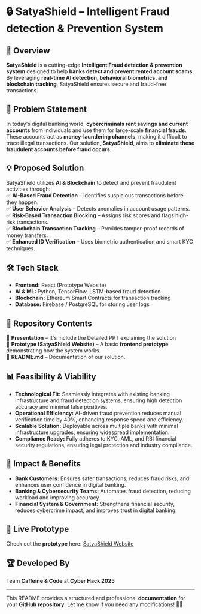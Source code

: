 # 🔒 SatyaShield – Intelligent Fraud detection & Prevention System

## 🚀 Overview  
**SatyaShield** is a cutting-edge **Intelligent Fraud detection & prevention system** designed to help **banks detect and prevent rented account scams**. By leveraging **real-time AI detection, behavioral biometrics, and blockchain tracking**, SatyaShield ensures secure and fraud-free transactions.  

## 🎯 Problem Statement  
In today's digital banking world, **cybercriminals rent savings and current accounts** from individuals and use them for large-scale **financial frauds**. These accounts act as **money-laundering channels**, making it difficult to trace illegal transactions. Our solution, **SatyaShield**, aims to **eliminate these fraudulent accounts before fraud occurs**.  

## 💡 Proposed Solution  
SatyaShield utilizes **AI & Blockchain** to detect and prevent fraudulent activities through:  
✅ **AI-Based Fraud Detection** – Identifies suspicious transactions before they happen.  
✅ **User Behavior Analysis** – Detects anomalies in account usage patterns.  
✅ **Risk-Based Transaction Blocking** – Assigns risk scores and flags high-risk transactions.  
✅ **Blockchain Transaction Tracking** – Provides tamper-proof records of money transfers.  
✅ **Enhanced ID Verification** – Uses biometric authentication and smart KYC techniques.  

## 🛠️ Tech Stack  
- **Frontend:** React (Prototype Website)  
- **AI & ML:** Python, TensorFlow, LSTM-based fraud detection  
- **Blockchain:** Ethereum Smart Contracts for transaction tracking  
- **Database:** Firebase / PostgreSQL for storing user logs  

## 📂 Repository Contents  
🔹 **Presentation** – It's include the Detailed PPT explaining the solution  
🔹 **Prototype (SatyaShield Website)** – A basic **frontend prototype** demonstrating how the system works.    
🔹 **README.md** – Documentation of our solution.  

## 📊 Feasibility & Viability  
- **Technological Fit:** Seamlessly integrates with existing banking infrastructure and fraud detection systems, ensuring high detection accuracy and minimal false positives.
- **Operational Efficiency:** AI-driven fraud prevention reduces manual verification time by 40%, enhancing response speed and efficiency.  
- **Scalable Solution:** Deployable across multiple banks with minimal infrastructure upgrades, ensuring widespread implementation. 
- **Compliance Ready:** Fully adheres to KYC, AML, and RBI financial security regulations, ensuring legal protection and industry compliance.  

## 🌟 Impact & Benefits  
- **Bank Customers:** Ensures safer transactions, reduces fraud risks, and enhances user confidence in digital banking.   
- **Banking & Cybersecurity Teams:** Automates fraud detection, reducing workload and improving accuracy.  
- **Financial System & Government:** Strengthens financial security, reduces cybercrime impact, and improves trust in digital banking.  

## 🔗 Live Prototype  
Check out the **prototype** here: [SatyaShield Website](https://test-jays-projects-2b451912.vercel.app/)  

## 🏆 Developed By  
Team **Caffeine & Code** at **Cyber Hack 2025**  

---

This README provides a structured and professional **documentation** for your **GitHub repository**. Let me know if you need any modifications! 🚀🔥
